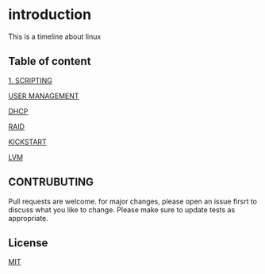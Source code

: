 # introduction

This is a timeline about linux 

## Table of content

[1. SCRIPTING](https://github.com/odilon-cloud/System_devops/tree/main/scripting)

[USER MANAGEMENT](https://github.com/odilon-cloud/System_devops/tree/main/user_config)

[DHCP](https://github.com/odilon-cloud/System_devops/tree/main/linux_dhcp)

[RAID](https://github.com/odilon-cloud/System_devops/blob/main/disk_management/raid_1_and5)

[KICKSTART](https://github.com/odilon-cloud/System_devops/tree/main/auto_kick)

[LVM](https://github.com/odilon-cloud/System_devops/blob/main/disk_management/lvm_file)

## CONTRUBUTING
 
Pull requests are welcome. for major changes, please open an issue firsrt to discuss what you like to change.
Please make sure to update tests as appropriate.

## License

[MIT](https://choosealicense.com/licenses/mit/)
